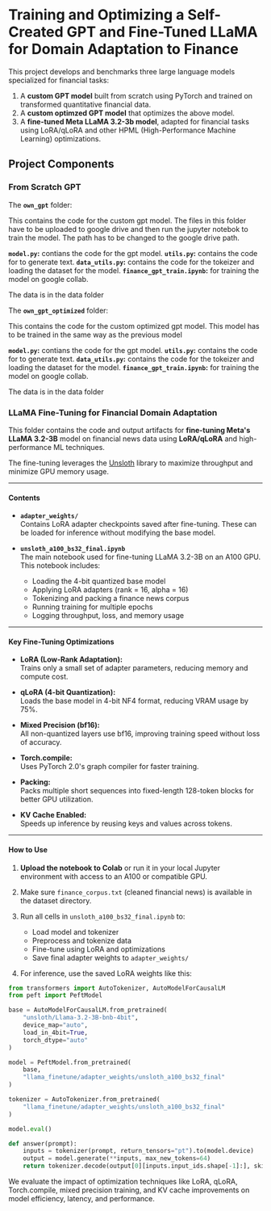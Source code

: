 
# Training and Optimizing a Self-Created GPT and Fine-Tuned LLaMA for Domain Adaptation to Finance 

This project develops and benchmarks three large language models specialized for financial tasks:

1. A **custom GPT model** built from scratch using PyTorch and trained on transformed quantitative financial data.
2. A **custom optimzed GPT model** that optimizes the above model.
3. A **fine-tuned Meta LLaMA 3.2-3b model**, adapted for financial tasks using LoRA/qLoRA and other HPML (High-Performance Machine Learning) optimizations.

## Project Components

### From Scratch GPT

The **`own_gpt`** folder:

This contains the code for the custom gpt model.
The files in this folder have to be uploaded to google drive and then run the jupyter notebok to train the model. 
The path has to be changed to the google drive path.

**`model.py`:** contians the code for the gpt model.
**`utils.py`:** contains the code for to generate text.
**`data_utils.py`:** contains the code for the tokeizer and loading the dataset for the model.
**`finance_gpt_train.ipynb`:** for training the model on google collab.

The data is in the data folder


The **`own_gpt_optimized`** folder:

This contains the code for the custom optimized gpt model.
This model has to be trained in the same way as the previous model

**`model.py`:** contians the code for the gpt model.
**`utils.py`:** contains the code for to generate text.
**`data_utils.py`:** contains the code for the tokeizer and loading the dataset for the model.
**`finance_gpt_train.ipynb`:** for training the model on google collab.

The data is in the data folder

### LLaMA Fine-Tuning for Financial Domain Adaptation

This folder contains the code and output artifacts for **fine-tuning Meta's LLaMA 3.2-3B** model on financial news data using **LoRA/qLoRA** and high-performance ML techniques.

The fine-tuning leverages the [Unsloth](https://github.com/unslothai/unsloth) library to maximize throughput and minimize GPU memory usage.

---

#### Contents

- **`adapter_weights/`**  
  Contains LoRA adapter checkpoints saved after fine-tuning. These can be loaded for inference without modifying the base model.

- **`unsloth_a100_bs32_final.ipynb`**  
  The main notebook used for fine-tuning LLaMA 3.2-3B on an A100 GPU. This notebook includes:
  - Loading the 4-bit quantized base model
  - Applying LoRA adapters (rank = 16, alpha = 16)
  - Tokenizing and packing a finance news corpus
  - Running training for multiple epochs
  - Logging throughput, loss, and memory usage

---

#### Key Fine-Tuning Optimizations

- **LoRA (Low-Rank Adaptation):**  
  Trains only a small set of adapter parameters, reducing memory and compute cost.

- **qLoRA (4-bit Quantization):**  
  Loads the base model in 4-bit NF4 format, reducing VRAM usage by 75%.

- **Mixed Precision (bf16):**  
  All non-quantized layers use bf16, improving training speed without loss of accuracy.

- **Torch.compile:**  
  Uses PyTorch 2.0's graph compiler for faster training.

- **Packing:**  
  Packs multiple short sequences into fixed-length 128-token blocks for better GPU utilization.

- **KV Cache Enabled:**  
  Speeds up inference by reusing keys and values across tokens.

---

#### How to Use

1. **Upload the notebook to Colab** or run it in your local Jupyter environment with access to an A100 or compatible GPU.

2. Make sure `finance_corpus.txt` (cleaned financial news) is available in the dataset directory.

3. Run all cells in `unsloth_a100_bs32_final.ipynb` to:
   - Load model and tokenizer
   - Preprocess and tokenize data
   - Fine-tune using LoRA and optimizations
   - Save final adapter weights to `adapter_weights/`

4. For inference, use the saved LoRA weights like this:

```python
from transformers import AutoTokenizer, AutoModelForCausalLM
from peft import PeftModel

base = AutoModelForCausalLM.from_pretrained(
    "unsloth/Llama-3.2-3B-bnb-4bit", 
    device_map="auto", 
    load_in_4bit=True, 
    torch_dtype="auto"
)

model = PeftModel.from_pretrained(
    base,
    "llama_finetune/adapter_weights/unsloth_a100_bs32_final"
)

tokenizer = AutoTokenizer.from_pretrained(
    "llama_finetune/adapter_weights/unsloth_a100_bs32_final"
)

model.eval()

def answer(prompt):
    inputs = tokenizer(prompt, return_tensors="pt").to(model.device)
    output = model.generate(**inputs, max_new_tokens=64)
    return tokenizer.decode(output[0][inputs.input_ids.shape[-1]:], skip_special_tokens=True)

```

We evaluate the impact of optimization techniques like LoRA, qLoRA, Torch.compile, mixed precision training, and KV cache improvements on model efficiency, latency, and performance.

